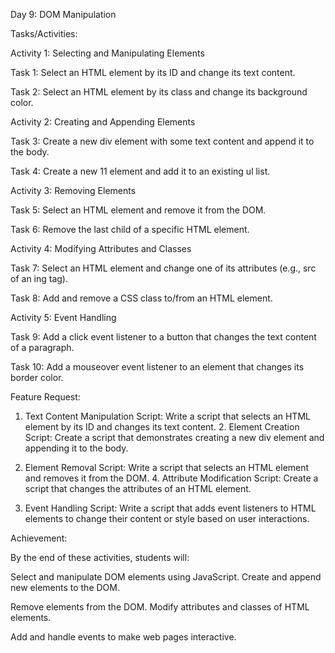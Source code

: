 Day 9: DOM Manipulation

Tasks/Activities:

Activity 1: Selecting and Manipulating Elements

Task 1: Select an HTML element by its ID and change its text content.

Task 2: Select an HTML element by its class and change its background color.

Activity 2: Creating and Appending Elements

Task 3: Create a new div element with some text content and append it to the body.

Task 4: Create a new 11 element and add it to an existing ul list.

Activity 3: Removing Elements

Task 5: Select an HTML element and remove it from the DOM.

Task 6: Remove the last child of a specific HTML element.

Activity 4: Modifying Attributes and Classes

Task 7: Select an HTML element and change one of its attributes (e.g., src of an ing tag). 

Task 8: Add and remove a CSS class to/from an HTML element.

Activity 5: Event Handling

Task 9: Add a click event listener to a button that changes the text content of a paragraph. 

Task 10: Add a mouseover event listener to an element that changes its border color.

Feature Request:

1. Text Content Manipulation Script: Write a script that selects an HTML element by its ID and changes its text content. 2. Element Creation Script: Create a script that demonstrates creating a new div element and appending it to the body.

3. Element Removal Script: Write a script that selects an HTML element and removes it from the DOM. 4. Attribute Modification Script: Create a script that changes the attributes of an HTML element.

5. Event Handling Script: Write a script that adds event listeners to HTML elements to change their content or style based on user interactions.

Achievement:

By the end of these activities, students will:

Select and manipulate DOM elements using JavaScript. Create and append new elements to the DOM.

Remove elements from the DOM. Modify attributes and classes of HTML elements.

Add and handle events to make web pages interactive.